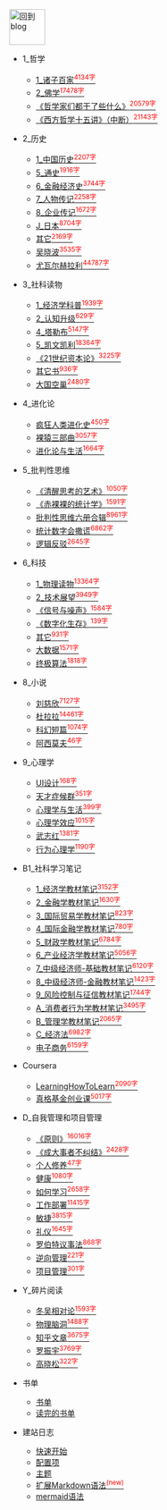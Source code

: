 
<a href="http://www.guofei.site" target='blog'>
<img src="http://www.guofei.site/public/img/me.png"  alt="回到blog" height="64" width="64">
</a>

* 1_哲学
    * [1_诸子百家<sup style = "color:red">4134字<sup>](docs/1_哲学/1_诸子百家.md)
    * [2_佛学<sup style = "color:red">17478字<sup>](docs/1_哲学/2_佛学.md)
    * [《哲学家们都干了些什么》<sup style = "color:red">20579字<sup>](docs/1_哲学/《哲学家们都干了些什么》.md)
    * [《西方哲学十五讲》（中断）<sup style = "color:red">21143字<sup>](docs/1_哲学/《西方哲学十五讲》（中断）.md)
* 2_历史
    * [1_中国历史<sup style = "color:red">2207字<sup>](docs/2_历史/1_中国历史.md)
    * [5_通史<sup style = "color:red">1916字<sup>](docs/2_历史/5_通史.md)
    * [6_金融经济史<sup style = "color:red">3744字<sup>](docs/2_历史/6_金融经济史.md)
    * [7_人物传记<sup style = "color:red">2258字<sup>](docs/2_历史/7_人物传记.md)
    * [8_企业传记<sup style = "color:red">1672字<sup>](docs/2_历史/8_企业传记.md)
    * [J_日本<sup style = "color:red">8704字<sup>](docs/2_历史/J_日本.md)
    * [其它<sup style = "color:red">2169字<sup>](docs/2_历史/其它.md)
    * [吴晓波<sup style = "color:red">3535字<sup>](docs/2_历史/吴晓波.md)
    * [尤瓦尔赫拉利<sup style = "color:red">44787字<sup>](docs/2_历史/尤瓦尔赫拉利.md)
* 3_社科读物
    * [1_经济学科普<sup style = "color:red">1939字<sup>](docs/3_社科读物/1_经济学科普.md)
    * [2_认知升级<sup style = "color:red">629字<sup>](docs/3_社科读物/2_认知升级.md)
    * [4_塔勒布<sup style = "color:red">5147字<sup>](docs/3_社科读物/4_塔勒布.md)
    * [5_凯文凯利<sup style = "color:red">18364字<sup>](docs/3_社科读物/5_凯文凯利.md)
    * [《21世纪资本论》<sup style = "color:red">3225字<sup>](docs/3_社科读物/《21世纪资本论》.md)
    * [其它书<sup style = "color:red">936字<sup>](docs/3_社科读物/其它书.md)
    * [大国空巢<sup style = "color:red">2480字<sup>](docs/3_社科读物/大国空巢.md)
* 4_进化论
    * [疯狂人类进化史<sup style = "color:red">450字<sup>](docs/4_进化论/疯狂人类进化史.md)
    * [裸猿三部曲<sup style = "color:red">3057字<sup>](docs/4_进化论/裸猿三部曲.md)
    * [进化论与生活<sup style = "color:red">1664字<sup>](docs/4_进化论/进化论与生活.md)
* 5_批判性思维
    * [《清醒思考的艺术》<sup style = "color:red">1050字<sup>](docs/5_批判性思维/《清醒思考的艺术》.md)
    * [《赤裸裸的统计学》<sup style = "color:red">1591字<sup>](docs/5_批判性思维/《赤裸裸的统计学》.md)
    * [批判性思维六册合辑<sup style = "color:red">8961字<sup>](docs/5_批判性思维/批判性思维六册合辑.md)
    * [统计数字会撒谎<sup style = "color:red">6862字<sup>](docs/5_批判性思维/统计数字会撒谎.md)
    * [逻辑反驳<sup style = "color:red">2645字<sup>](docs/5_批判性思维/逻辑反驳.md)
* 6_科技
    * [1_物理读物<sup style = "color:red">13364字<sup>](docs/6_科技/1_物理读物.md)
    * [2_技术展望<sup style = "color:red">3949字<sup>](docs/6_科技/2_技术展望.md)
    * [《信号与噪声》<sup style = "color:red">1584字<sup>](docs/6_科技/《信号与噪声》.md)
    * [《数字化生存》<sup style = "color:red">139字<sup>](docs/6_科技/《数字化生存》.md)
    * [其它<sup style = "color:red">931字<sup>](docs/6_科技/其它.md)
    * [大数据<sup style = "color:red">1571字<sup>](docs/6_科技/大数据.md)
    * [终极算法<sup style = "color:red">1818字<sup>](docs/6_科技/终极算法.md)
* 8_小说
    * [刘慈欣<sup style = "color:red">7127字<sup>](docs/8_小说/刘慈欣.md)
    * [杜拉拉<sup style = "color:red">14461字<sup>](docs/8_小说/杜拉拉.md)
    * [科幻短篇<sup style = "color:red">1074字<sup>](docs/8_小说/科幻短篇.md)
    * [阿西莫夫<sup style = "color:red">46字<sup>](docs/8_小说/阿西莫夫.md)
* 9_心理学
    * [UI设计<sup style = "color:red">168字<sup>](docs/9_心理学/UI设计.md)
    * [天才症候群<sup style = "color:red">351字<sup>](docs/9_心理学/天才症候群.md)
    * [心理学与生活<sup style = "color:red">399字<sup>](docs/9_心理学/心理学与生活.md)
    * [心理学效应<sup style = "color:red">1015字<sup>](docs/9_心理学/心理学效应.md)
    * [武志红<sup style = "color:red">1381字<sup>](docs/9_心理学/武志红.md)
    * [行为心理学<sup style = "color:red">1190字<sup>](docs/9_心理学/行为心理学.md)
* B1_社科学习笔记
    * [1_经济学教材笔记<sup style = "color:red">3152字<sup>](docs/B1_社科学习笔记/1_经济学教材笔记.md)
    * [2_金融学教材笔记<sup style = "color:red">1630字<sup>](docs/B1_社科学习笔记/2_金融学教材笔记.md)
    * [3_国际贸易学教材笔记<sup style = "color:red">823字<sup>](docs/B1_社科学习笔记/3_国际贸易学教材笔记.md)
    * [4_国际金融学教材笔记<sup style = "color:red">780字<sup>](docs/B1_社科学习笔记/4_国际金融学教材笔记.md)
    * [5_财政学教材笔记<sup style = "color:red">6784字<sup>](docs/B1_社科学习笔记/5_财政学教材笔记.md)
    * [6_产业经济学教材笔记<sup style = "color:red">5056字<sup>](docs/B1_社科学习笔记/6_产业经济学教材笔记.md)
    * [7_中级经济师-基础教材笔记<sup style = "color:red">6120字<sup>](docs/B1_社科学习笔记/7_中级经济师-基础教材笔记.md)
    * [8_中级经济师-金融教材笔记<sup style = "color:red">1423字<sup>](docs/B1_社科学习笔记/8_中级经济师-金融教材笔记.md)
    * [9_风险控制与征信教材笔记<sup style = "color:red">1744字<sup>](docs/B1_社科学习笔记/9_风险控制与征信教材笔记.md)
    * [A_消费者行为学教材笔记<sup style = "color:red">3495字<sup>](docs/B1_社科学习笔记/A_消费者行为学教材笔记.md)
    * [B_管理学教材笔记<sup style = "color:red">2065字<sup>](docs/B1_社科学习笔记/B_管理学教材笔记.md)
    * [C_经济法<sup style = "color:red">6982字<sup>](docs/B1_社科学习笔记/C_经济法.md)
    * [电子商务<sup style = "color:red">6159字<sup>](docs/B1_社科学习笔记/电子商务.md)
* Coursera
    * [LearningHowToLearn<sup style = "color:red">2090字<sup>](docs/Coursera/LearningHowToLearn.md)
    * [真格基金创业课<sup style = "color:red">5017字<sup>](docs/Coursera/真格基金创业课.md)
* D_自我管理和项目管理
    * [《原则》<sup style = "color:red">16016字<sup>](docs/D_自我管理和项目管理/《原则》.md)
    * [《成大事者不纠结》<sup style = "color:red">2428字<sup>](docs/D_自我管理和项目管理/《成大事者不纠结》.md)
    * [个人修养<sup style = "color:red">47字<sup>](docs/D_自我管理和项目管理/个人修养.md)
    * [健康<sup style = "color:red">1080字<sup>](docs/D_自我管理和项目管理/健康.md)
    * [如何学习<sup style = "color:red">2658字<sup>](docs/D_自我管理和项目管理/如何学习.md)
    * [工作部署<sup style = "color:red">11415字<sup>](docs/D_自我管理和项目管理/工作部署.md)
    * [敏捷<sup style = "color:red">3815字<sup>](docs/D_自我管理和项目管理/敏捷.md)
    * [礼仪<sup style = "color:red">1645字<sup>](docs/D_自我管理和项目管理/礼仪.md)
    * [罗伯特议事法<sup style = "color:red">868字<sup>](docs/D_自我管理和项目管理/罗伯特议事法.md)
    * [逆向管理<sup style = "color:red">221字<sup>](docs/D_自我管理和项目管理/逆向管理.md)
    * [项目管理<sup style = "color:red">301字<sup>](docs/D_自我管理和项目管理/项目管理.md)
* Y_碎片阅读
    * [冬吴相对论<sup style = "color:red">1593字<sup>](docs/Y_碎片阅读/冬吴相对论.md)
    * [物理脑洞<sup style = "color:red">1488字<sup>](docs/Y_碎片阅读/物理脑洞.md)
    * [知乎文章<sup style = "color:red">3675字<sup>](docs/Y_碎片阅读/知乎文章.md)
    * [罗振宇<sup style = "color:red">3769字<sup>](docs/Y_碎片阅读/罗振宇.md)
    * [高晓松<sup style = "color:red">322字<sup>](docs/Y_碎片阅读/高晓松.md)


* 书单
    * [书单](书单/书单.md)
    * [读完的书单](书单/读完的书单.md)
* 建站日志
    * [快速开始](建站日志/quickstart.md)
    * [配置项](建站日志/configuration.md)
    * [主题](建站日志/themes.md)
    * [扩展Markdown语法<sup style="color:red">(new)<sup>](建站日志/markdown.md)
    * [mermaid语法](建站日志/mermaid.md)
